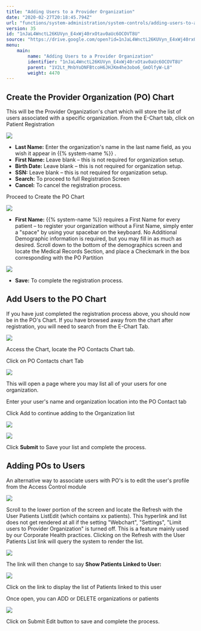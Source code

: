 ```yaml
---
title: "Adding Users to a Provider Organization"
date: "2020-02-27T20:18:45.794Z"
url: "functions/system-administration/system-controls/adding-users-to-a-provider-organization.html"
version: 35
id: "1nJaL4WnctL26KUVyn_E4xWj40rxOtav0aUc6OCOVT8U"
source: "https://drive.google.com/open?id=1nJaL4WnctL26KUVyn_E4xWj40rxOtav0aUc6OCOVT8U"
menu:
    main:
        name: "Adding Users to a Provider Organization"
        identifier: "1nJaL4WnctL26KUVyn_E4xWj40rxOtav0aUc6OCOVT8U"
        parent: "1V2Lt_MnbYoDNFBtcoH6JHJKm4he3obo6_GmOlfyW-L8"
        weight: 4470
---
```

## Create the Provider Organization (PO) Chart

This will be the Provider Organization's chart which will store the list of users associated with a specific organization. From the E-Chart tab, click on Patient Registration

![](adding-users-to-a-provider-organization.images/image1.png)

* <strong>Last Name:</strong> Enter the organization's name in the last name field, as you wish it appear in {{% system-name %}} .
* <strong>First Name:</strong> Leave blank – this is not required for organization setup.
* <strong>Birth Date:</strong> Leave blank – this is not required for organization setup.
* <strong>SSN:</strong> Leave blank – this is not required for organization setup.
* <strong>Search:</strong> To proceed to full Registration Screen
* <strong>Cancel:</strong> To cancel the registration process.

Proceed to Create the PO Chart

![](adding-users-to-a-provider-organization.images/image3.png)

* <strong>First Name:</strong> {{% system-name %}} requires a First Name for every patient – to register your organization without a First Name, simply enter a "space" by using your spacebar on the keyboard. No Additional Demographic information is required, but you may fill in as much as desired. Scroll down to the bottom of the demographics screen and locate the Medical Records Section, and place a Checkmark in the box corresponding with the PO Partition

![](adding-users-to-a-provider-organization.images/image2.png)

* <strong>Save:</strong> To complete the registration process.

## Add Users to the PO Chart

If you have just completed the registration process above, you should now be in the PO's Chart. If you have browsed away from the chart after registration, you will need to search from the E-Chart Tab.

![](adding-users-to-a-provider-organization.images/image5.png)

Access the Chart, locate the PO Contacts Chart tab.

Click on PO Contacts chart Tab

![](adding-users-to-a-provider-organization.images/image4.png)

This will open a page where you may list all of your users for one organization.

Enter your user's name and organization location into the PO Contact tab

Click Add to continue adding to the Organization list

![](adding-users-to-a-provider-organization.images/image7.png)

![](adding-users-to-a-provider-organization.images/image6.png)

Click **Submit** to Save your list and complete the process.

## Adding POs to Users

An alternative way to associate users with PO's is to edit the user's profile from the Access Control module

![](adding-users-to-a-provider-organization.images/image9.png)

Scroll to the lower portion of the screen and locate the Refresh with the User Patients ListEdit (which contains xx patients). This hyperlink and list does not get rendered at all if the setting "Webchart", "Settings", "Limit users to Provider Organization" is turned off. This is a feature mainly used by our Corporate Health practices. Clicking on the Refresh with the User Patients List link will query the system to render the list.

![](adding-users-to-a-provider-organization.images/image8.png)

The link will then change to say **Show Patients Linked to User:**

![](adding-users-to-a-provider-organization.images/image11.png)

Click on the link to display the list of Patients linked to this user

Once open, you can ADD or DELETE organizations or patients

![](adding-users-to-a-provider-organization.images/image10.png)

Click on Submit Edit button to save and complete the process.

